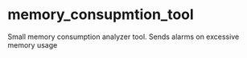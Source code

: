 # memory_consupmtion_tool
Small memory consumption analyzer tool. Sends alarms on excessive memory usage
